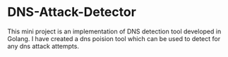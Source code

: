 # DNS-Attack-Detector
This mini project is an implementation of DNS detection tool developed in Golang. I have created a dns poision tool which can be used to detect for any dns attack attempts.
